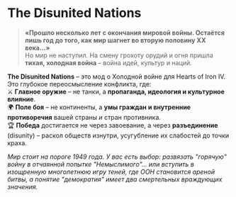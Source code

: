 # The Disunited Nations

> **«Прошло несколько лет с окончания мировой войны. Остаётся лишь год до того, как мир шагнет во вторую половину XX века...»**  
> Но мир не наступил. На смену грохоту орудий и огня пришла **тихая, холодная война** – война идей, культур и наций.  

**The Disunited Nations** – это мод о Холодной войне для Hearts of Iron IV. Это глубокое переосмысление конфликта, где:  
⚔️ **Главное оружие** – не танки, а **пропаганда, идеология и культурное влияние**.  
🌍 **Поле боя** – не континенты, а **умы граждан и внутренние противоречия** вашей страны *и* стран противника.  
🏆 **Победа** достигается не через завоевание, а через **разъединение** (disunity) – раскол обществ изнутри, усугубление их слабостей до точки краха.  

*Мир стоит на пороге 1949 года. У вас есть выбор: развязать "горячую" войну в отчаянной попытке "Немыслимого"... или вступить в изощренную многолетнюю игру теней, где ООН становится ареной битвы, а понятие "демократия" имеет два смертельных враждующих значения.*
